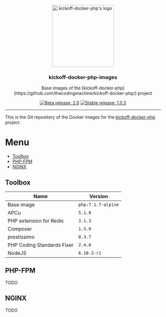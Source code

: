 <p align="center">
    <img src="https://user-images.githubusercontent.com/8983173/28176182-c45b1196-67f6-11e7-8d96-fd1aefd3fcab.png" alt="kickoff-docker-php's logo" width="200" height="200" />
</p>
<h3 align="center">kickoff-docker-php-images</h3>
<p align="center">Base images of the [kickoff-docker-php](https://github.com/thecodingmachine/kickoff-docker-php/) project</p>
<p align="center">
    <a href="https://github.com/thecodingmachine/kickoff-docker-php/tree/master"><img src="https://img.shields.io/badge/beta-2.0-yellow.svg" alt="Beta release: 2.0"></a>
    <a href="https://github.com/thecodingmachine/kickoff-docker-php/tree/v1.0.3"><img src="https://img.shields.io/badge/stable-1.0.3-green.svg" alt="Stable release: 1.0.3"></a>
</p>

---

This is the Git repository of the Docker images for the [kickoff-docker-php](https://github.com/thecodingmachine/kickoff-docker-php/) project.

# Menu

* [Toolbox](#toolbox)
* [PHP-FPM](#php-fpm)
* [NGINX](#nginx)

## Toolbox

| Name                       | Version                                              |
|----------------------------|------------------------------------------------------|
| Base image                 | `php:7.1.7-alpine`                          |
| APCu                       | `5.1.8`         |
| PHP extension for Redis    | `3.1.3`     |
| Composer                   | `1.5.0`     |
| prestissimo                | `0.3.7`  |
| PHP Coding Standards Fixer | `2.4.0` |
| NodeJS                     | `6.10.3-r1`         |

## PHP-FPM

TODO

## NGINX

TODO